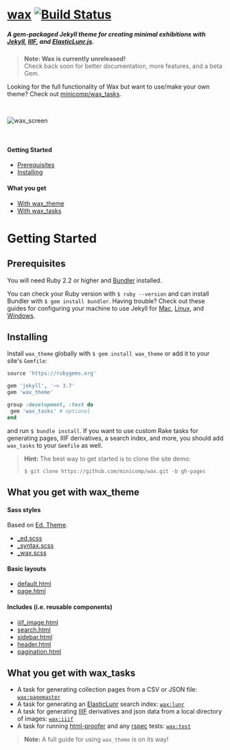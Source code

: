 # [wax](https://minicomp.github.io/wax/) [![Build Status](https://travis-ci.org/mnyrop/wax.svg?branch=master)](https://travis-ci.org/mnyrop/wax)


##### A gem-packaged Jekyll theme for creating minimal exhibitions with [Jekyll](http://jekyllrb.com), [IIIF](http://iiif.io), and [ElasticLunr.js](http://elasticlunr.com).

> __Note: Wax is currently unreleased!__ <br> Check back soon for better documentation, more features, and a beta Gem.


Looking for the full functionality of Wax but want to use/make your own theme? Check out [minicomp/wax_tasks](https://github.com/minicomp/wax_tasks).

<br>

![wax_screen](https://github.com/mnyrop/wax_tasks/raw/master/docs/wax_screen.gif?raw=true)

<br>

#### Getting Started
- [Prerequisites](#prerequisites)
- [Installing](#installing)

#### What you get
- [With wax_theme](#what-you-get-with-wax_theme)
- [With wax_tasks](#what-you-get-with-wax_tasks)


# Getting Started

## Prerequisites

You will need Ruby 2.2 or higher and [Bundler](https://rubygems.org/gems/bundler) installed.

You can check your Ruby version with `$ ruby --version` and can install Bundler with `$ gem install bundler`. Having trouble? Check out these guides for configuring your machine to use Jekyll for [Mac](https://learn.cloudcannon.com/jekyll/install-jekyll-on-os-x/), [Linux](https://learn.cloudcannon.com/jekyll/install-jekyll-on-linux/), and [Windows](https://jekyllrb.com/docs/windows/).

## Installing

Install `wax_theme` globally with `$ gem install wax_theme` or add it to your site's `Gemfile`:

```ruby
source 'https://rubygems.org'

gem 'jekyll', '~> 3.7'
gem 'wax_theme'

group :development, :test do
 gem 'wax_tasks' # optional
end

```

and run `$ bundle install`. If you want to use custom Rake tasks for generating pages, IIIF derivatives, a search index, and more, you should add `wax_tasks` to your `Gemfile` as well.

> __Hint:__ The best way to get started is to clone the site demo:
>
> `$ git clone https://github.com/minicomp/wax.git -b gh-pages`

## What you get with wax_theme

#### Sass styles
Based on [Ed. Theme](https://github.com/minicomp/ed).
- [\_ed.scss]()
- [\_syntax.scss]()
- [\_wax.scss]()

#### Basic layouts
- [default.html]()
- [page.html]()

#### Includes (i.e. reusable components)
- [iiif_image.html]()
- [search.html]()
- [sidebar.html]()
- [header.html]()
- [pagination.html]()


## What you get with wax_tasks

- A task for generating collection pages from a CSV or JSON file: [`wax:pagemaster`]()
- A task for generating an [ElasticLunr]() search index: [`wax:lunr`]()
- A task for generating [IIIF](http://iiif.io/) derivatives and json data from a local directory of images: [`wax:iiif`]()
- A task for running [html-proofer]() and any [rspec]() tests: [`wax:test`]()

> __Note:__ A full guide for using `wax_theme` is on its way!
